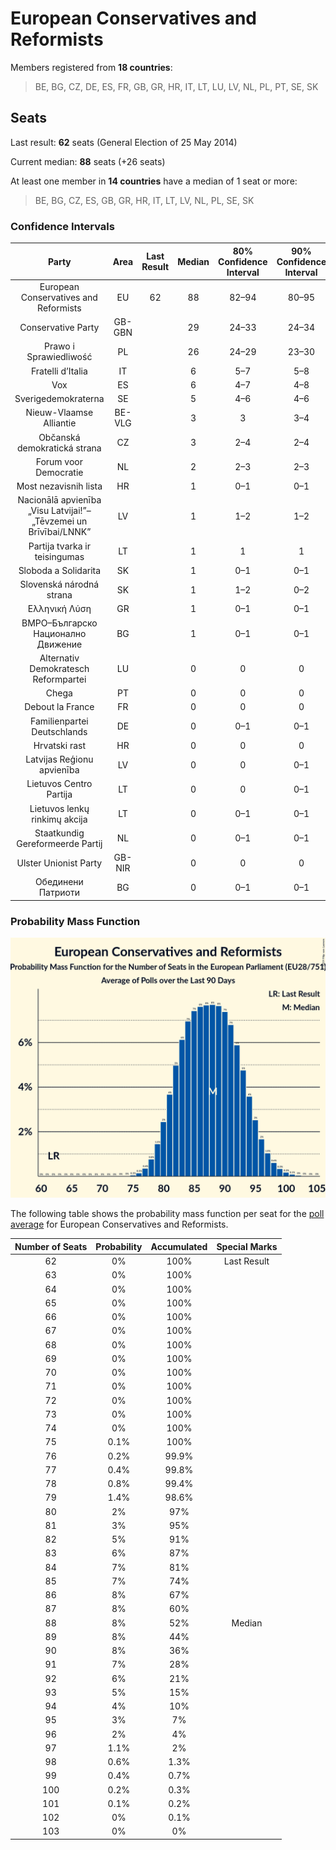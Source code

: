 # European Conservatives and Reformists

Members registered from **18 countries**:

> BE, BG, CZ, DE, ES, FR, GB, GR, HR, IT, LT, LU, LV, NL, PL, PT, SE, SK

## Seats

Last result: **62** seats (General Election of 25 May 2014)

Current median: **88** seats (+26 seats)

At least one member in **14 countries** have a median of 1 seat or more:

> BE, BG, CZ, ES, GB, GR, HR, IT, LT, LV, NL, PL, SE, SK

### Confidence Intervals

| Party | Area | Last Result | Median | 80% Confidence Interval | 90% Confidence Interval | 95% Confidence Interval | 99% Confidence Interval |
|:-----:|:----:|:-----------:|:------:|:-----------------------:|:-----------------------:|:-----------------------:|:-----------------------:|
| European Conservatives and Reformists | EU | 62 | 88 | 82–94 | 80–95 | 79–96 | 77–99 |
| Conservative Party | GB-GBN | | 29 | 24–33 | 24–34 | 24–35 | 23–37 |
| Prawo i Sprawiedliwość | PL | | 26 | 24–29 | 23–30 | 23–31 | 22–32 |
| Fratelli d’Italia | IT | | 6 | 5–7 | 5–8 | 5–8 | 4–9 |
| Vox | ES | | 6 | 4–7 | 4–8 | 4–8 | 3–8 |
| Sverigedemokraterna | SE | | 5 | 4–6 | 4–6 | 4–6 | 3–7 |
| Nieuw-Vlaamse Alliantie | BE-VLG | | 3 | 3 | 3–4 | 3–4 | 3–4 |
| Občanská demokratická strana | CZ | | 3 | 2–4 | 2–4 | 2–4 | 2–4 |
| Forum voor Democratie | NL | | 2 | 2–3 | 2–3 | 2–3 | 1–3 |
| Most nezavisnih lista | HR | | 1 | 0–1 | 0–1 | 0–1 | 0–1 |
| Nacionālā apvienība „Visu Latvijai!”–„Tēvzemei un Brīvībai/LNNK” | LV | | 1 | 1–2 | 1–2 | 1–2 | 1–2 |
| Partija tvarka ir teisingumas | LT | | 1 | 1 | 1 | 1 | 1 |
| Sloboda a Solidarita | SK | | 1 | 0–1 | 0–1 | 0–1 | 0–1 |
| Slovenská národná strana | SK | | 1 | 1–2 | 0–2 | 0–2 | 0–2 |
| Ελληνική Λύση | GR | | 1 | 0–1 | 0–1 | 0–1 | 0–1 |
| ВМРО–Българско Национално Движение | BG | | 1 | 0–1 | 0–1 | 0–2 | 0–2 |
| Alternativ Demokratesch Reformpartei | LU | | 0 | 0 | 0 | 0 | 0 |
| Chega | PT | | 0 | 0 | 0 | 0 | 0 |
| Debout la France | FR | | 0 | 0 | 0 | 0 | 0 |
| Familienpartei Deutschlands | DE | | 0 | 0–1 | 0–1 | 0–1 | 0–1 |
| Hrvatski rast | HR | | 0 | 0 | 0 | 0 | 0 |
| Latvijas Reģionu apvienība | LV | | 0 | 0 | 0–1 | 0–1 | 0–1 |
| Lietuvos Centro Partija | LT | | 0 | 0 | 0–1 | 0–1 | 0–1 |
| Lietuvos lenkų rinkimų akcija | LT | | 0 | 0–1 | 0–1 | 0–1 | 0–1 |
| Staatkundig Gereformeerde Partij | NL | | 0 | 0–1 | 0–1 | 0–1 | 0–1 |
| Ulster Unionist Party | GB-NIR | | 0 | 0 | 0 | 0 | 0 |
| Обединени Патриоти | BG | | 0 | 0–1 | 0–1 | 0–1 | 0–1 |

### Probability Mass Function

![Graph with seats probability mass function not yet produced](average-2019-11-30-seats-pmf-europeanconservativesandreformists.png "Seats Probability Mass Function")

The following table shows the probability mass function per seat for the [poll average](average-2019-11-30.html) for European Conservatives and Reformists.

| Number of Seats | Probability | Accumulated | Special Marks |
|:---------------:|:-----------:|:-----------:|:-------------:|
| 62 | 0% | 100% | Last Result |
| 63 | 0% | 100% |  |
| 64 | 0% | 100% |  |
| 65 | 0% | 100% |  |
| 66 | 0% | 100% |  |
| 67 | 0% | 100% |  |
| 68 | 0% | 100% |  |
| 69 | 0% | 100% |  |
| 70 | 0% | 100% |  |
| 71 | 0% | 100% |  |
| 72 | 0% | 100% |  |
| 73 | 0% | 100% |  |
| 74 | 0% | 100% |  |
| 75 | 0.1% | 100% |  |
| 76 | 0.2% | 99.9% |  |
| 77 | 0.4% | 99.8% |  |
| 78 | 0.8% | 99.4% |  |
| 79 | 1.4% | 98.6% |  |
| 80 | 2% | 97% |  |
| 81 | 3% | 95% |  |
| 82 | 5% | 91% |  |
| 83 | 6% | 87% |  |
| 84 | 7% | 81% |  |
| 85 | 7% | 74% |  |
| 86 | 8% | 67% |  |
| 87 | 8% | 60% |  |
| 88 | 8% | 52% | Median |
| 89 | 8% | 44% |  |
| 90 | 8% | 36% |  |
| 91 | 7% | 28% |  |
| 92 | 6% | 21% |  |
| 93 | 5% | 15% |  |
| 94 | 4% | 10% |  |
| 95 | 3% | 7% |  |
| 96 | 2% | 4% |  |
| 97 | 1.1% | 2% |  |
| 98 | 0.6% | 1.3% |  |
| 99 | 0.4% | 0.7% |  |
| 100 | 0.2% | 0.3% |  |
| 101 | 0.1% | 0.2% |  |
| 102 | 0% | 0.1% |  |
| 103 | 0% | 0% |  |


